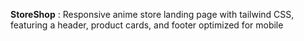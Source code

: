 **StoreShop** : Responsive anime store landing page with tailwind CSS, featuring a header, product cards, and footer optimized for mobile
